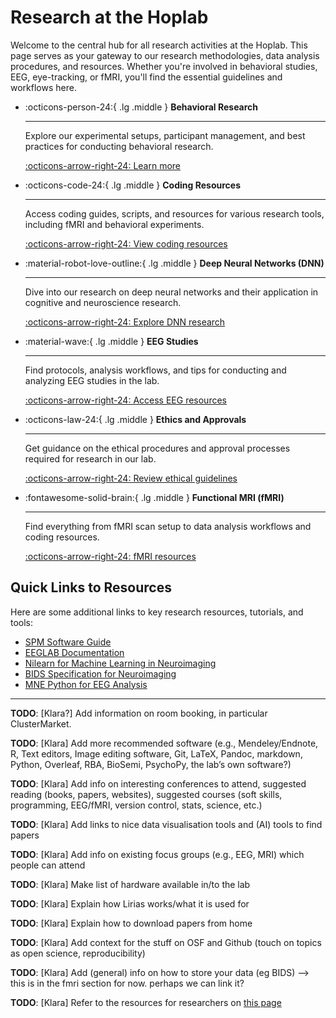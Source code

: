 # Research at the Hoplab

Welcome to the central hub for all research activities at the Hoplab. This page serves as your gateway to our research methodologies, data analysis procedures, and resources. Whether you're involved in behavioral studies, EEG, eye-tracking, or fMRI, you'll find the essential guidelines and workflows here.

<div class="grid cards" markdown>

- :octicons-person-24:{ .lg .middle } __Behavioral Research__

    ---

    Explore our experimental setups, participant management, and best practices for conducting behavioral research.

    [:octicons-arrow-right-24: Learn more](behaviour/index.md)

- :octicons-code-24:{ .lg .middle } __Coding Resources__

    ---

    Access coding guides, scripts, and resources for various research tools, including fMRI and behavioral experiments.

    [:octicons-arrow-right-24: View coding resources](coding/index.md)

- :material-robot-love-outline:{ .lg .middle } __Deep Neural Networks (DNN)__

    ---

    Dive into our research on deep neural networks and their application in cognitive and neuroscience research.

    [:octicons-arrow-right-24: Explore DNN research](dnn/index.md)

- :material-wave:{ .lg .middle } __EEG Studies__

    ---

    Find protocols, analysis workflows, and tips for conducting and analyzing EEG studies in the lab.

    [:octicons-arrow-right-24: Access EEG resources](eeg/index.md)

- :octicons-law-24:{ .lg .middle } __Ethics and Approvals__

    ---

    Get guidance on the ethical procedures and approval processes required for research in our lab.

    [:octicons-arrow-right-24: Review ethical guidelines](ethics/index.md)

- :fontawesome-solid-brain:{ .lg .middle } __Functional MRI (fMRI)__

    ---

    Find everything from fMRI scan setup to data analysis workflows and coding resources.

    [:octicons-arrow-right-24: fMRI resources](fmri/index.md)

</div>

## Quick Links to Resources

Here are some additional links to key research resources, tutorials, and tools:

- [SPM Software Guide](https://www.fil.ion.ucl.ac.uk/spm/software/)
- [EEGLAB Documentation](https://eeglab.org/)
- [Nilearn for Machine Learning in Neuroimaging](https://nilearn.github.io/)
- [BIDS Specification for Neuroimaging](https://bids.neuroimaging.io/)
- [MNE Python for EEG Analysis](https://mne.tools/stable/index.html)

---

__TODO__: [Klara?] Add information on room booking, in particular ClusterMarket.

__TODO__: [Klara] Add more recommended software (e.g., Mendeley/Endnote, R, Text editors, Image editing software, Git, LaTeX, Pandoc, markdown, Python, Overleaf, RBA, BioSemi, PsychoPy, the lab’s own software?)

__TODO__: [Klara] Add info on interesting conferences to attend, suggested reading (books, papers, websites), suggested courses (soft skills, programming, EEG/fMRI, version control, stats, science, etc.)

__TODO__: [Klara] Add links to nice data visualisation tools and (AI) tools to find papers

__TODO__: [Klara] Add info on existing focus groups (e.g., EEG, MRI) which people can attend

__TODO__: [Klara] Make list of hardware available in/to the lab

__TODO__: [Klara] Explain how Lirias works/what it is used for

__TODO__: [Klara] Explain how to download papers from home

__TODO__: [Klara] Add context for the stuff on OSF and Github (touch on topics as open science, reproducibility)

__TODO__: [Klara] Add (general) info on how to store your data (eg BIDS) --> this is in the fmri section for now. perhaps we can link it?

__TODO__: [Klara] Refer to the resources for researchers on [this page](https://ppw.kuleuven.be/en/research/doing-research)
